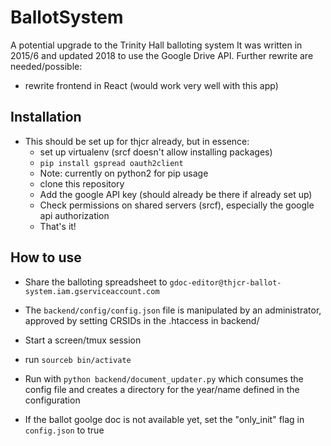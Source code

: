# BallotSystem
A potential upgrade to the Trinity Hall balloting system
It was written in 2015/6 and updated 2018 to use the Google Drive API.
Further rewrite are needed/possible:
* rewrite frontend in React (would work very well with this app)

## Installation
* This should be set up for thjcr already, but in essence:
  * set up virtualenv (srcf doesn't allow installing packages)
  * `pip install gspread oauth2client`
  * Note: currently on python2 for pip usage
  * clone this repository
  * Add the google API key (should already be there if already set up)
  * Check permissions on shared servers (srcf), especially the google api authorization
  * That's it!
  
## How to use
* Share the balloting spreadsheet to `gdoc-editor@thjcr-ballot-system.iam.gserviceaccount.com`
* The `backend/config/config.json` file is manipulated by an administrator, approved by setting CRSIDs in the .htaccess in backend/
* Start a screen/tmux session
* run  `sourceb bin/activate`
* Run with `python backend/document_updater.py` which consumes the config file and creates a directory for the year/name defined in the configuration

* If the ballot goolge doc is not available yet, set the "only_init" flag in `config.json` to true
